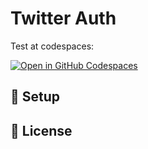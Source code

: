 # Twitter Auth

Test at codespaces:

[![Open in GitHub Codespaces](https://github.com/codespaces/badge.svg)](https://codespaces.new/Lucas8x/twitter-auth)

## 🚀 Setup

## 📝 License
